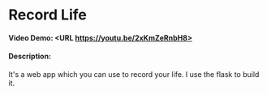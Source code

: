 # Record Life
#### Video Demo:  <URL https://youtu.be/2xKmZeRnbH8>
#### Description: 
It's a web app which you can use to record your life.
I use the flask to build it.